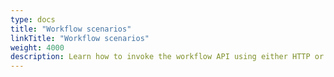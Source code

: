 ```yaml
---
type: docs
title: "Workflow scenarios"
linkTitle: "Workflow scenarios"
weight: 4000
description: Learn how to invoke the workflow API using either HTTP or gRPC
---
```


